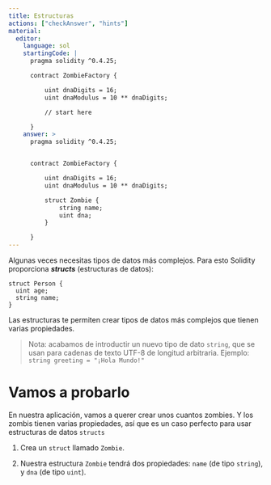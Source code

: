 ```yaml
---
title: Estructuras
actions: ["checkAnswer", "hints"]
material:
  editor:
    language: sol
    startingCode: |
      pragma solidity ^0.4.25;

      contract ZombieFactory {

          uint dnaDigits = 16;
          uint dnaModulus = 10 ** dnaDigits;

          // start here

      }
    answer: >
      pragma solidity ^0.4.25;


      contract ZombieFactory {

          uint dnaDigits = 16;
          uint dnaModulus = 10 ** dnaDigits;

          struct Zombie {
              string name;
              uint dna;
          }

      }
---
```


Algunas veces necesitas tipos de datos más complejos. Para esto Solidity
proporciona **_structs_** (estructuras de datos):

```
struct Person {
  uint age;
  string name;
}

```

Las estructuras te permiten crear tipos de datos más complejos que tienen varias
propiedades.

> Nota: acabamos de introductir un nuevo tipo de dato `string`, que se usan para
> cadenas de texto UTF-8 de longitud arbitraria. Ejemplo:
> `string greeting = "¡Hola Mundo!"`

# Vamos a probarlo

En nuestra aplicación, vamos a querer crear unos cuantos zombies. Y los zombis
tienen varias propiedades, así que es un caso perfecto para usar estructuras de
datos `structs`

1. Crea un `struct` llamado `Zombie`.

2. Nuestra estructura `Zombie` tendrá dos propiedades: `name` (de tipo
   `string`), y `dna` (de tipo `uint`).
